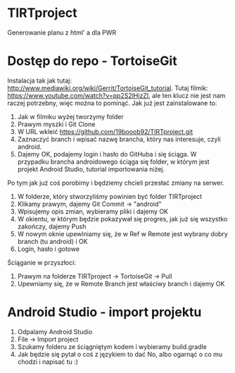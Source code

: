 # TIRTproject
Generowanie planu z html' a dla PWR

# Dostęp do repo - TortoiseGit

Instalacja tak jak tutaj: http://www.mediawiki.org/wiki/Gerrit/TortoiseGit_tutorial.
Tutaj filmik: https://www.youtube.com/watch?v=pp2S2lHjzZI, ale ten klucz nie jest nam raczej potrzebny, więc można to pominąć.
Jak już jest zainstalowane to:
1) Jak w filmiku wyżej tworzymy folder
2) Prawym myszki i Git Clone
3) W URL wkleić https://github.com/19booob92/TIRTproject.git
4) Zaznaczyć branch i wpisać nazwę brancha, który nas interesuje, czyli android.
5) Dajemy OK, podajemy login i hasło do GitHuba i się ściąga.
W przypadku brancha androidowego ściąga się folder, w którym jest projekt Android Studio, tutorial importowania niżej.

Po tym jak już coś porobimy i będziemy chcieli przesłać zmiany na serwer.
1) W folderze, który stworzyliśmy powinien być folder TIRTproject
2) Klikamy prawym, dajemy Git Commit -> "android"
3) Wpisujemy opis zmian, wybieramy pliki i dajemy OK
4) W okientu, w którym będzie pokazywał się progres, jak już się wszystko zakończy, dajemy Push
5) W nowym oknie upewlniamy się, że w Ref w Remote jest wybrany dobry branch (tu android) i OK
6) Login, hasło i gotowe

Ściąganie w przyszłoci:
1) Prawym na folderze TIRTproject -> TortoiseGit -> Pull
2) Upewniamy się, że w Remote Branch jest właściwy branch i dajemy OK

# Android Studio - import projektu
1) Odpalamy Android Studio
2) File -> Import project
3) Szukamy folderu ze ściągniętym kodem i wybieramy build.gradle
4) Jak będzie się pytał o coś z językiem to dać No, albo ogarnąć o co mu chodzi i napisać tu :)
